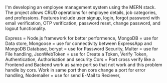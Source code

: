 I'm developing an employee management system using the MERN stack. The project allows CRUD operations for employee details, job categories, and professions. Features include user signup, login, forgot password with email verification, OTP verification, password reset, change password, and logout functionality.

Express = Node.js framework for better performence,
MongoDB = use for Data store,
Mongoose = use for connectivity between ExpressApp and MongoDB Database,
bcrypt = use for Password Security,
Multer = use for File handling,
JsonWebToken = use for Create a Token, Verify Token, Authentication, Authorisation and 
security 
Cors = Port cross verify like a Frontend and Backend work as same port so that not work and this problem handle by cors. Work in same port then cors change a port for error handling,
Nodemailer = use for send E-Mail to Reciever,